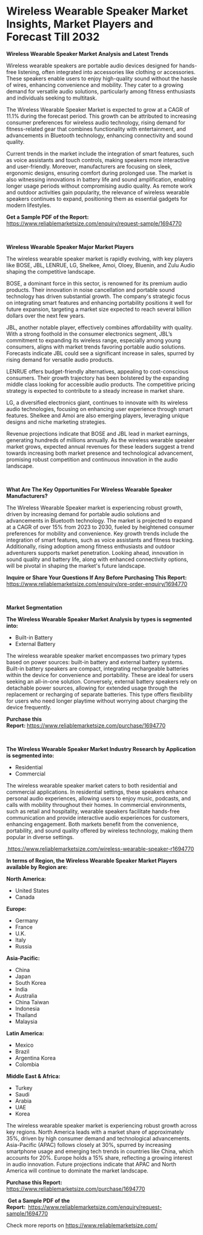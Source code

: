 <p><h1>Wireless Wearable Speaker Market Insights, Market Players and Forecast Till 2032</h1></p><p><strong>Wireless Wearable Speaker Market Analysis and Latest Trends</strong></p>
<p><p>Wireless wearable speakers are portable audio devices designed for hands-free listening, often integrated into accessories like clothing or accessories. These speakers enable users to enjoy high-quality sound without the hassle of wires, enhancing convenience and mobility. They cater to a growing demand for versatile audio solutions, particularly among fitness enthusiasts and individuals seeking to multitask.</p><p>The Wireless Wearable Speaker Market is expected to grow at a CAGR of 11.1% during the forecast period. This growth can be attributed to increasing consumer preferences for wireless audio technology, rising demand for fitness-related gear that combines functionality with entertainment, and advancements in Bluetooth technology, enhancing connectivity and sound quality.</p><p>Current trends in the market include the integration of smart features, such as voice assistants and touch controls, making speakers more interactive and user-friendly. Moreover, manufacturers are focusing on sleek, ergonomic designs, ensuring comfort during prolonged use. The market is also witnessing innovations in battery life and sound amplification, enabling longer usage periods without compromising audio quality. As remote work and outdoor activities gain popularity, the relevance of wireless wearable speakers continues to expand, positioning them as essential gadgets for modern lifestyles.</p></p>
<p><strong>Get a Sample PDF of the Report:&nbsp;</strong> <a href="https://www.reliablemarketsize.com/enquiry/request-sample/1694770?utm_campaign=2482&utm_medium=2&utm_source=Github&utm_content=ia&utm_term=25032025&utm_id=wireless-wearable-speaker">https://www.reliablemarketsize.com/enquiry/request-sample/1694770</a></p>
<p>&nbsp;</p>
<p><strong>Wireless Wearable Speaker Major Market Players</strong></p>
<p><p>The wireless wearable speaker market is rapidly evolving, with key players like BOSE, JBL, LENRUE, LG, Shelkee, Amoi, Oloey, Bluenin, and Zulu Audio shaping the competitive landscape. </p><p>BOSE, a dominant force in this sector, is renowned for its premium audio products. Their innovation in noise cancellation and portable sound technology has driven substantial growth. The company's strategic focus on integrating smart features and enhancing portability positions it well for future expansion, targeting a market size expected to reach several billion dollars over the next few years.</p><p>JBL, another notable player, effectively combines affordability with quality. With a strong foothold in the consumer electronics segment, JBL’s commitment to expanding its wireless range, especially among young consumers, aligns with market trends favoring portable audio solutions. Forecasts indicate JBL could see a significant increase in sales, spurred by rising demand for versatile audio products.</p><p>LENRUE offers budget-friendly alternatives, appealing to cost-conscious consumers. Their growth trajectory has been bolstered by the expanding middle class looking for accessible audio products. The competitive pricing strategy is expected to contribute to a steady increase in market share.</p><p>LG, a diversified electronics giant, continues to innovate with its wireless audio technologies, focusing on enhancing user experience through smart features. Shelkee and Amoi are also emerging players, leveraging unique designs and niche marketing strategies.</p><p>Revenue projections indicate that BOSE and JBL lead in market earnings, generating hundreds of millions annually. As the wireless wearable speaker market grows, expected annual revenues for these leaders suggest a trend towards increasing both market presence and technological advancement, promising robust competition and continuous innovation in the audio landscape.</p></p>
<p>&nbsp;</p>
<p><strong>What Are The Key Opportunities For Wireless Wearable Speaker Manufacturers?</strong></p>
<p><p>The Wireless Wearable Speaker market is experiencing robust growth, driven by increasing demand for portable audio solutions and advancements in Bluetooth technology. The market is projected to expand at a CAGR of over 15% from 2023 to 2030, fueled by heightened consumer preferences for mobility and convenience. Key growth trends include the integration of smart features, such as voice assistants and fitness tracking. Additionally, rising adoption among fitness enthusiasts and outdoor adventurers supports market penetration. Looking ahead, innovation in sound quality and battery life, along with enhanced connectivity options, will be pivotal in shaping the market's future landscape.</p></p>
<p><strong>Inquire or Share Your Questions If Any Before Purchasing This Report:</strong> <a href="https://www.reliablemarketsize.com/enquiry/pre-order-enquiry/1694770?utm_campaign=2482&utm_medium=2&utm_source=Github&utm_content=ia&utm_term=25032025&utm_id=wireless-wearable-speaker">https://www.reliablemarketsize.com/enquiry/pre-order-enquiry/1694770</a></p>
<p>&nbsp;</p>
<p><strong>Market Segmentation</strong></p>
<p><strong>The Wireless Wearable Speaker Market Analysis by types is segmented into:</strong></p>
<p><ul><li>Built-in Battery</li><li>External Battery</li></ul></p>
<p><p>The wireless wearable speaker market encompasses two primary types based on power sources: built-in battery and external battery systems. Built-in battery speakers are compact, integrating rechargeable batteries within the device for convenience and portability. These are ideal for users seeking an all-in-one solution. Conversely, external battery speakers rely on detachable power sources, allowing for extended usage through the replacement or recharging of separate batteries. This type offers flexibility for users who need longer playtime without worrying about charging the device frequently.</p></p>
<p><strong>Purchase this Report:&nbsp;</strong><a href="https://www.reliablemarketsize.com/purchase/1694770?utm_campaign=2482&utm_medium=2&utm_source=Github&utm_content=ia&utm_term=25032025&utm_id=wireless-wearable-speaker">https://www.reliablemarketsize.com/purchase/1694770</a></p>
<p>&nbsp;</p>
<p><strong>The Wireless Wearable Speaker Market Industry Research by Application is segmented into:</strong></p>
<p><ul><li>Residential</li><li>Commercial</li></ul></p>
<p><p>The wireless wearable speaker market caters to both residential and commercial applications. In residential settings, these speakers enhance personal audio experiences, allowing users to enjoy music, podcasts, and calls with mobility throughout their homes. In commercial environments, such as retail and hospitality, wearable speakers facilitate hands-free communication and provide interactive audio experiences for customers, enhancing engagement. Both markets benefit from the convenience, portability, and sound quality offered by wireless technology, making them popular in diverse settings.</p></p>
<p><a href="https://www.reliablemarketsize.com/wireless-wearable-speaker-r1694770?utm_campaign=2482&utm_medium=2&utm_source=Github&utm_content=ia&utm_term=25032025&utm_id=wireless-wearable-speaker">&nbsp;https://www.reliablemarketsize.com/wireless-wearable-speaker-r1694770</a></p>
<p><strong>In terms of Region, the Wireless Wearable Speaker Market Players available by Region are:</strong></p>
<p>
    <p> <strong> North America: </strong>
        <ul>
            <li>United States</li>
            <li>Canada</li>
        </ul>
        </p> 
    <p> <strong> Europe: </strong>
        <ul>
            <li>Germany</li>
            <li>France</li>
            <li>U.K.</li>
            <li>Italy</li>
            <li>Russia</li>
        </ul>
        </p> 
    <p> <strong> Asia-Pacific: </strong>
        <ul>
            <li>China</li>
            <li>Japan</li>
            <li>South Korea</li>
            <li>India</li>
            <li>Australia</li>
            <li>China Taiwan</li>
            <li>Indonesia</li>
            <li>Thailand</li>
            <li>Malaysia</li>
        </ul>
        </p> 
    <p> <strong> Latin America: </strong>
        <ul>
            <li>Mexico</li>
            <li>Brazil</li>
            <li>Argentina Korea</li>
            <li>Colombia</li>
        </ul>
        </p> 
    <p> <strong> Middle East & Africa: </strong>
        <ul>
            <li>Turkey</li>
            <li>Saudi</li>
            <li>Arabia</li>
            <li>UAE</li>
            <li>Korea</li>
        </ul>
    </p>
    </p>
<p><p>The wireless wearable speaker market is experiencing robust growth across key regions. North America leads with a market share of approximately 35%, driven by high consumer demand and technological advancements. Asia-Pacific (APAC) follows closely at 30%, spurred by increasing smartphone usage and emerging tech trends in countries like China, which accounts for 20%. Europe holds a 15% share, reflecting a growing interest in audio innovation. Future projections indicate that APAC and North America will continue to dominate the market landscape.</p></p>
<p><strong>Purchase this Report: </strong><a href="https://www.reliablemarketsize.com/purchase/1694770?utm_campaign=2482&utm_medium=2&utm_source=Github&utm_content=ia&utm_term=25032025&utm_id=wireless-wearable-speaker">https://www.reliablemarketsize.com/purchase/1694770</a></p>
<p>&nbsp;<strong>Get a Sample PDF of the Report:&nbsp;&nbsp;</strong><a href="https://www.reliablemarketsize.com/enquiry/request-sample/1694770?utm_campaign=2482&utm_medium=2&utm_source=Github&utm_content=ia&utm_term=25032025&utm_id=wireless-wearable-speaker">https://www.reliablemarketsize.com/enquiry/request-sample/1694770</a></p>
<p><strong></strong></p>
<p>Check more reports on <a href="https://www.reliablemarketsize.com/?utm_campaign=2482&utm_medium=2&utm_source=Github&utm_content=ia&utm_term=25032025&utm_id=wireless-wearable-speaker">https://www.reliablemarketsize.com/</a></p>